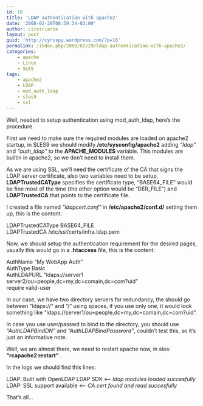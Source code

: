 ```yaml
---
id: 18
title: 'LDAP authentication with apache2'
date: '2008-02-29T08:59:34-03:00'
author: ciroiriarte
layout: post
guid: 'http://cyruspy.wordpress.com/?p=16'
permalink: /index.php/2008/02/29/ldap-authentication-with-apache2/
categories:
    - apache
    - Linux
    - SLES
tags:
    - apache2
    - LDAP
    - mod_auth_ldap
    - sles9
    - ssl
---
```


Well, needed to setup authentication using mod\_auth\_ldap, here’s the procedure.

First we need to make sure the required modules are loaded on apache2 startup, in SLES9 we should modify **/etc/sysconfig/apache2** adding *“ldap”* and *“auth\_ldap”* to the **APACHE\_MODULES** variable. This modules are builtin in apache2, so we don’t need to install them.

As we are using SSL, we’ll need the certificate of the CA that signs the LDAP server certificate, also two variables need to be setup, **LDAPTrustedCAType** specifies the certificate type, “BASE64\_FILE” would be fine most of the time (the other option would be “DER\_FILE”) and **LDAPTrustedCA** that points to the certificate file.

I created a file named *“ldapcert.conf”* in **/etc/apache2/conf.d/** setting them up, this is the content:

LDAPTrustedCAType BASE64\_FILE  
LDAPTrustedCA /etc/ssl/certs/infra.ldap.pem

Now, we should setup the authentication requirement for the desired pages, usually this would go in a **.htaccess** file, this is the content:

AuthName “My WebApp Auth”  
AuthType Basic  
AuthLDAPURL “ldaps://server1 server2/ou=people,dc=my,dc=comain,dc=com?uid”  
require valid-user

In our case, we have two directory servers for redundancy, the should go between “ldaps://” and “/” using spaces, if you use only one, it would look something like “ldaps://server1/ou=people,dc=my,dc=comain,dc=com?uid”.

In case you use user/passwd to bind to the directory, you should use *“AuthLDAPBindDN”* and *“AuthLDAPBindPassword”*, couldn’t test this, so it’s just an informative note.

Well, we are almost there, we need to restart apache now, in sles: **“rcapache2 restart”** .

In the logs we should find this lines:

LDAP: Built with OpenLDAP LDAP SDK &lt;— *ldap modules loaded succesfully*  
LDAP: SSL support available &lt;— *CA cert found and read succesfully*

That’s all…
